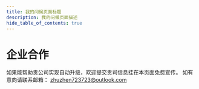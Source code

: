 ```yaml
---
title: 我的问候页面标题
description: 我的问候页面描述
hide_table_of_contents: true
---
```


# 企业合作

如果能帮助贵公司实现自动升级，欢迎提交贵司信息挂在本页面免费宣传。
如有意向请联系邮箱： zhuzhen723723@outlook.com